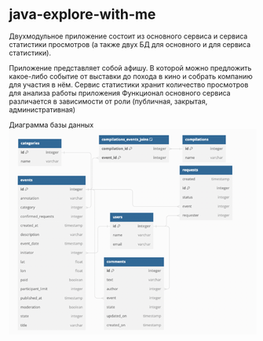 ﻿# java-explore-with-me
Двухмодульное приложение состоит из основного сервиса и сервиса статистики просмотров (а также двух БД для основного и для сервиса статистики).

Приложение представляет собой афишу. В которой можно предложить какое-либо событие от выставки до похода в кино и собрать компанию для участия в нём.
Сервис статистики хранит количество просмотров для анализа работы приложения
Функционал основного сервиса различается в зависимости от роли (публичная, закрытая, административная)


Диаграмма базы данных
![img_1.png](img_1.png)

